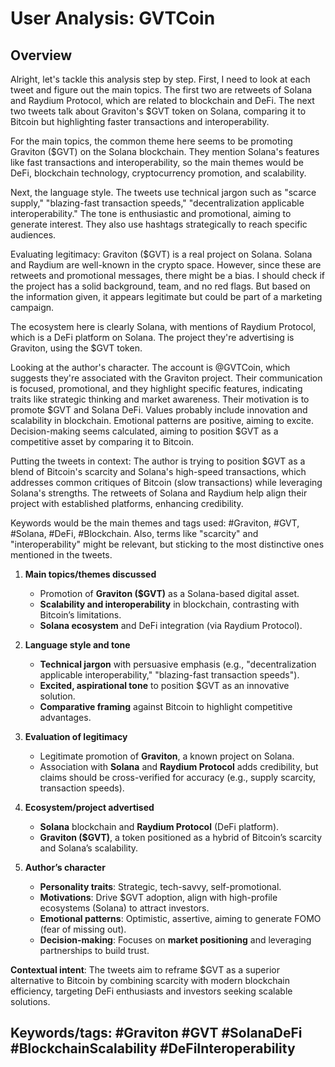 # User Analysis: GVTCoin

## Overview

<think>
Alright, let's tackle this analysis step by step. First, I need to look at each tweet and figure out the main topics. The first two are retweets of Solana and Raydium Protocol, which are related to blockchain and DeFi. The next two tweets talk about Graviton's $GVT token on Solana, comparing it to Bitcoin but highlighting faster transactions and interoperability.

For the main topics, the common theme here seems to be promoting Graviton ($GVT) on the Solana blockchain. They mention Solana's features like fast transactions and interoperability, so the main themes would be DeFi, blockchain technology, cryptocurrency promotion, and scalability.

Next, the language style. The tweets use technical jargon such as "scarce supply," "blazing-fast transaction speeds," "decentralization applicable interoperability." The tone is enthusiastic and promotional, aiming to generate interest. They also use hashtags strategically to reach specific audiences.

Evaluating legitimacy: Graviton ($GVT) is a real project on Solana. Solana and Raydium are well-known in the crypto space. However, since these are retweets and promotional messages, there might be a bias. I should check if the project has a solid background, team, and no red flags. But based on the information given, it appears legitimate but could be part of a marketing campaign.

The ecosystem here is clearly Solana, with mentions of Raydium Protocol, which is a DeFi platform on Solana. The project they're advertising is Graviton, using the $GVT token.

Looking at the author's character. The account is @GVTCoin, which suggests they're associated with the Graviton project. Their communication is focused, promotional, and they highlight specific features, indicating traits like strategic thinking and market awareness. Their motivation is to promote $GVT and Solana DeFi. Values probably include innovation and scalability in blockchain. Emotional patterns are positive, aiming to excite. Decision-making seems calculated, aiming to position $GVT as a competitive asset by comparing it to Bitcoin.

Putting the tweets in context: The author is trying to position $GVT as a blend of Bitcoin's scarcity and Solana's high-speed transactions, which addresses common critiques of Bitcoin (slow transactions) while leveraging Solana's strengths. The retweets of Solana and Raydium help align their project with established platforms, enhancing credibility.

Keywords would be the main themes and tags used: #Graviton, #GVT, #Solana, #DeFi, #Blockchain. Also, terms like "scarcity" and "interoperability" might be relevant, but sticking to the most distinctive ones mentioned in the tweets.
</think>

1. **Main topics/themes discussed**  
   - Promotion of **Graviton ($GVT)** as a Solana-based digital asset.  
   - **Scalability and interoperability** in blockchain, contrasting with Bitcoin’s limitations.  
   - **Solana ecosystem** and DeFi integration (via Raydium Protocol).  

2. **Language style and tone**  
   - **Technical jargon** with persuasive emphasis (e.g., "decentralization applicable interoperability," "blazing-fast transaction speeds").  
   - **Excited, aspirational tone** to position $GVT as an innovative solution.  
   - **Comparative framing** against Bitcoin to highlight competitive advantages.  

3. **Evaluation of legitimacy**  
   - Legitimate promotion of **Graviton**, a known project on Solana.  
   - Association with **Solana** and **Raydium Protocol** adds credibility, but claims should be cross-verified for accuracy (e.g., supply scarcity, transaction speeds).  

4. **Ecosystem/project advertised**  
   - **Solana** blockchain and **Raydium Protocol** (DeFi platform).  
   - **Graviton ($GVT)**, a token positioned as a hybrid of Bitcoin’s scarcity and Solana’s scalability.  

5. **Author’s character**  
   - **Personality traits**: Strategic, tech-savvy, self-promotional.  
   - **Motivations**: Drive $GVT adoption, align with high-profile ecosystems (Solana) to attract investors.  
   - **Emotional patterns**: Optimistic, assertive, aiming to generate FOMO (fear of missing out).  
   - **Decision-making**: Focuses on **market positioning** and leveraging partnerships to build trust.  

**Contextual intent**: The tweets aim to reframe $GVT as a superior alternative to Bitcoin by combining scarcity with modern blockchain efficiency, targeting DeFi enthusiasts and investors seeking scalable solutions.  

**Keywords/tags**: #Graviton #GVT #SolanaDeFi #BlockchainScalability #DeFiInteroperability
---
